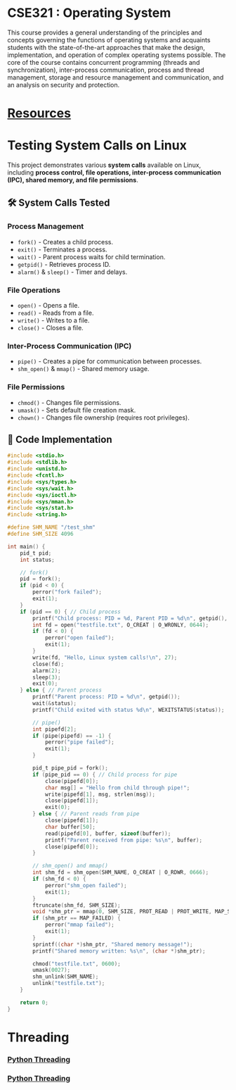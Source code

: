 # CSE321 : Operating System

This course provides a general understanding of the principles and concepts governing the functions of operating systems and acquaints students with the state-of-the-art approaches that make the design, implementation, and operation of complex operating systems possible. The core of the course contains concurrent programming (threads and synchronization), inter-process communication, process and thread management, storage and resource management and communication, and an analysis on security and protection.


# [Resources](https://drive.google.com/drive/folders/1gCcrq_xkHRbx9HU8-1Cwa2NOi7JqocKX)


# Testing System Calls on Linux

This project demonstrates various **system calls** available on Linux, including **process control, file operations, inter-process communication (IPC), shared memory, and file permissions**.

## 🛠 System Calls Tested

### **Process Management**
- `fork()` - Creates a child process.
- `exit()` - Terminates a process.
- `wait()` - Parent process waits for child termination.
- `getpid()` - Retrieves process ID.
- `alarm()` & `sleep()` - Timer and delays.

### **File Operations**
- `open()` - Opens a file.
- `read()` - Reads from a file.
- `write()` - Writes to a file.
- `close()` - Closes a file.

### **Inter-Process Communication (IPC)**
- `pipe()` - Creates a pipe for communication between processes.
- `shm_open()` & `mmap()` - Shared memory usage.

### **File Permissions**
- `chmod()` - Changes file permissions.
- `umask()` - Sets default file creation mask.
- `chown()` - Changes file ownership (requires root privileges).


## 📜 Code Implementation

```c
#include <stdio.h>
#include <stdlib.h>
#include <unistd.h>
#include <fcntl.h>
#include <sys/types.h>
#include <sys/wait.h>
#include <sys/ioctl.h>
#include <sys/mman.h>
#include <sys/stat.h>
#include <string.h>

#define SHM_NAME "/test_shm"
#define SHM_SIZE 4096

int main() {
    pid_t pid;
    int status;

    // fork()
    pid = fork();
    if (pid < 0) {
        perror("fork failed");
        exit(1);
    }
    if (pid == 0) { // Child process
        printf("Child process: PID = %d, Parent PID = %d\n", getpid(), getppid());
        int fd = open("testfile.txt", O_CREAT | O_WRONLY, 0644);
        if (fd < 0) {
            perror("open failed");
            exit(1);
        }
        write(fd, "Hello, Linux system calls!\n", 27);
        close(fd);
        alarm(2);
        sleep(3);
        exit(0);
    } else { // Parent process
        printf("Parent process: PID = %d\n", getpid());
        wait(&status);
        printf("Child exited with status %d\n", WEXITSTATUS(status));

        // pipe()
        int pipefd[2];
        if (pipe(pipefd) == -1) {
            perror("pipe failed");
            exit(1);
        }

        pid_t pipe_pid = fork();
        if (pipe_pid == 0) { // Child process for pipe
            close(pipefd[0]);
            char msg[] = "Hello from child through pipe!";
            write(pipefd[1], msg, strlen(msg));
            close(pipefd[1]);
            exit(0);
        } else { // Parent reads from pipe
            close(pipefd[1]);
            char buffer[50];
            read(pipefd[0], buffer, sizeof(buffer));
            printf("Parent received from pipe: %s\n", buffer);
            close(pipefd[0]);
        }

        // shm_open() and mmap()
        int shm_fd = shm_open(SHM_NAME, O_CREAT | O_RDWR, 0666);
        if (shm_fd < 0) {
            perror("shm_open failed");
            exit(1);
        }
        ftruncate(shm_fd, SHM_SIZE);
        void *shm_ptr = mmap(0, SHM_SIZE, PROT_READ | PROT_WRITE, MAP_SHARED, shm_fd, 0);
        if (shm_ptr == MAP_FAILED) {
            perror("mmap failed");
            exit(1);
        }
        sprintf((char *)shm_ptr, "Shared memory message!");
        printf("Shared memory written: %s\n", (char *)shm_ptr);

        chmod("testfile.txt", 0600);
        umask(0027);
        shm_unlink(SHM_NAME);
        unlink("testfile.txt");
    }

    return 0;
}
```

 
# Threading

### [Python Threading](https://www.youtube.com/watch?v=A_Z1lgZLSNc)

### [Python Threading](https://www.youtube.com/watch?v=A_Z1lgZLSNc)

